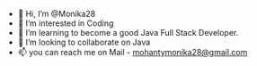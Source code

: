 - 👋 Hi, I’m @Monika28
- 👀 I’m interested in Coding
- 🌱 I’m learning to become a good Java Full Stack Developer.
- 💞️ I’m looking to collaborate on Java
- 📫 you can reach me on Mail - mohantymonika28@gmail.com

<!---
Mohantymonika/Mohantymonika is a ✨ special ✨ repository because its `README.md` (this file) appears on your GitHub profile.
You can click the Preview link to take a look at your changes.
--->
